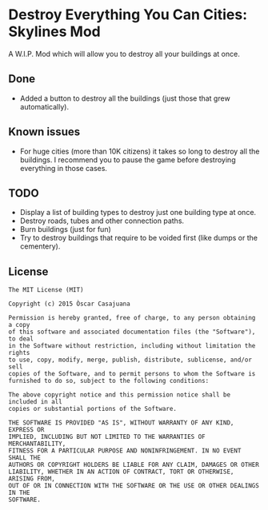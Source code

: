 Destroy Everything You Can Cities: Skylines Mod
===============================================

A W.I.P. Mod which will allow you to destroy all your buildings at once.

Done
----

- Added a button to destroy all the buildings (just those that grew automatically).

Known issues
------------

- For huge cities (more than 10K citizens) it takes so long to destroy all the
  buildings. I recommend you to pause the game before destroying everything in
  those cases.

TODO
----
- Display a list of building types to destroy just one building type at once.
- Destroy roads, tubes and other connection paths.
- Burn buildings (just for fun)
- Try to destroy buildings that require to be voided first (like dumps or the
  cementery).

License
-------

    The MIT License (MIT)

    Copyright (c) 2015 Òscar Casajuana

    Permission is hereby granted, free of charge, to any person obtaining a copy
    of this software and associated documentation files (the "Software"), to deal
    in the Software without restriction, including without limitation the rights
    to use, copy, modify, merge, publish, distribute, sublicense, and/or sell
    copies of the Software, and to permit persons to whom the Software is
    furnished to do so, subject to the following conditions:

    The above copyright notice and this permission notice shall be included in all
    copies or substantial portions of the Software.

    THE SOFTWARE IS PROVIDED "AS IS", WITHOUT WARRANTY OF ANY KIND, EXPRESS OR
    IMPLIED, INCLUDING BUT NOT LIMITED TO THE WARRANTIES OF MERCHANTABILITY,
    FITNESS FOR A PARTICULAR PURPOSE AND NONINFRINGEMENT. IN NO EVENT SHALL THE
    AUTHORS OR COPYRIGHT HOLDERS BE LIABLE FOR ANY CLAIM, DAMAGES OR OTHER
    LIABILITY, WHETHER IN AN ACTION OF CONTRACT, TORT OR OTHERWISE, ARISING FROM,
    OUT OF OR IN CONNECTION WITH THE SOFTWARE OR THE USE OR OTHER DEALINGS IN THE
    SOFTWARE.
